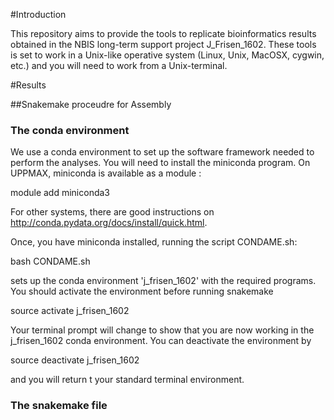 #Introduction

This repository aims to provide the tools to replicate bioinformatics
results obtained in the NBIS long-term support project J_Frisen_1602.
These tools is set to work in a Unix-like operative system (Linux,
Unix, MacOSX, cygwin, etc.) and you will need to work from a
Unix-terminal.

#Results

##Snakemake proceudre for Assembly

### The conda environment

We use a conda environment to set up the software framework needed to
perform the analyses. You will need to install the miniconda
program. On UPPMAX, miniconda is available as a module :

module add miniconda3

For other systems, there are good instructions on
http://conda.pydata.org/docs/install/quick.html.

Once, you have miniconda installed, running the script CONDAME.sh:

bash CONDAME.sh

sets up the conda environment 'j_frisen_1602' with the required
programs. You should activate the environment before running snakemake

source activate j_frisen_1602

Your terminal prompt will change to show that you are now working in
the j_frisen_1602 conda environment. You can deactivate the
environment by

source deactivate j_frisen_1602

and you will return t your standard terminal environment.

### The snakemake file